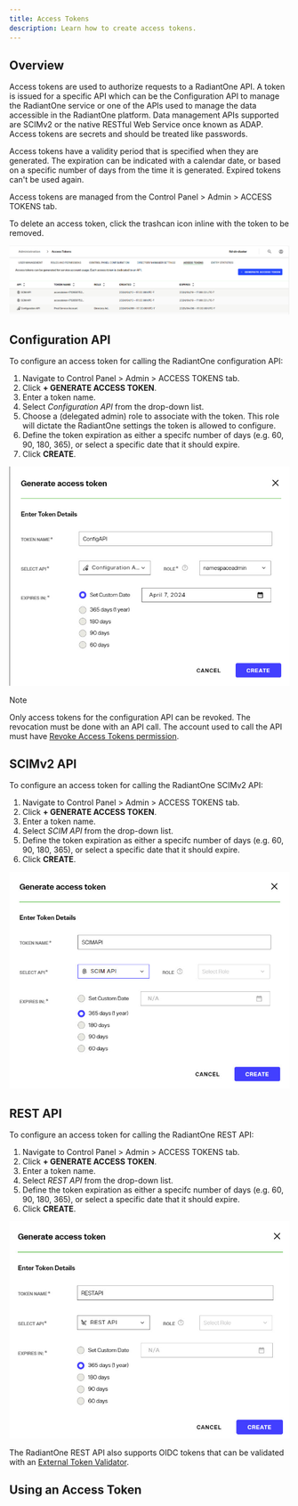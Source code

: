 ```yaml
---
title: Access Tokens
description: Learn how to create access tokens.
---
```


## Overview
Access tokens are used to authorize requests to a RadiantOne API. A token is issued for a specific API which can be the Configuration API to manage the RadiantOne service or one of the APIs used to manage the data accessible in the RadiantOne platform. Data management APIs supported are SCIMv2 or the native RESTful Web Service once known as ADAP. Access tokens are secrets and should be treated like passwords. 

Access tokens have a validity period that is specified when they are generated. The expiration can be indicated with a calendar date, or based on a specific number of days from the time it is generated. Expired tokens can't be used again.

Access tokens are managed from the Control Panel > Admin > ACCESS TOKENS tab.

To delete an access token, click the trashcan icon inline with the token to be removed.

![Access Tokens](Media/access-tokens.jpg)


## Configuration API
To configure an access token for calling the RadiantOne configuration API:
1. Navigate to Control Panel > Admin > ACCESS TOKENS tab.
2. Click **+ GENERATE ACCESS TOKEN**.
3. Enter a token name.
4. Select *Configuration API* from the drop-down list.
5. Choose a (delegated admin) role to associate with the token. This role will dictate the RadiantOne settings the token is allowed to configure.
6. Define the token expiration as either a specifc number of days (e.g. 60, 90, 180, 365), or select a specific date that it should expire.
7. Click **CREATE**.

![Access Token for Configuration API](Media/config-api-token.jpg)

>[!note] 
>Only access tokens for the configuration API can be revoked. The revocation must be done with an API call. The account used to call the API must have [Revoke Access Tokens permission](../../introduction/control-panel-overview). 

## SCIMv2 API
To configure an access token for calling the RadiantOne SCIMv2 API:
1. Navigate to Control Panel > Admin > ACCESS TOKENS tab.
2. Click **+ GENERATE ACCESS TOKEN**.
3. Enter a token name.
4. Select *SCIM API* from the drop-down list.
5. Define the token expiration as either a specifc number of days (e.g. 60, 90, 180, 365), or select a specific date that it should expire.
6. Click **CREATE**.

![Access Token for SCIMv2 API](Media/scim-api-token.jpg)

## REST API
To configure an access token for calling the RadiantOne REST API:
1. Navigate to Control Panel > Admin > ACCESS TOKENS tab.
2. Click **+ GENERATE ACCESS TOKEN**.
3. Enter a token name.
4. Select *REST API* from the drop-down list.
5. Define the token expiration as either a specifc number of days (e.g. 60, 90, 180, 365), or select a specific date that it should expire.
6. Click **CREATE**.

![Access Token for REST API](Media/rest-api-token.jpg)

The RadiantOne REST API also supports OIDC tokens that can be validated with an [External Token Validator](./external-token-validators). 

## Using an Access Token

